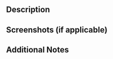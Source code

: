 ## Description

<!-- Provide a brief description of the changes made -->

## Screenshots (if applicable)

<!-- Add screenshots to help explain your changes -->

## Additional Notes

<!-- Add any other context about the pull request here -->
